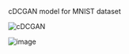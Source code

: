cDCGAN model for MNIST dataset

![cDCGAN](https://github.com/potapov-dm/numbers_generation_cDCGAN/assets/49323039/0f767c22-6cf8-4067-b2e9-fcf82e956ae7)


![image](https://github.com/potapov-dm/numbers_generation_cDCGAN/assets/49323039/6e686a62-435c-4733-87eb-6f55fa65cade)
